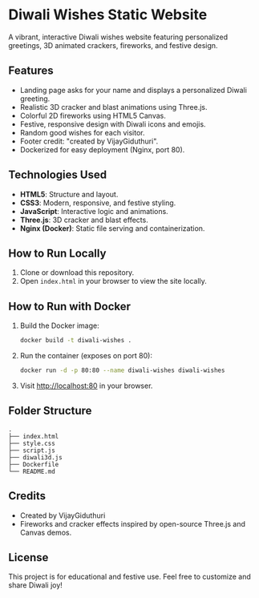 # Diwali Wishes Static Website

A vibrant, interactive Diwali wishes website featuring personalized greetings, 3D animated crackers, fireworks, and festive design.

## Features
- Landing page asks for your name and displays a personalized Diwali greeting.
- Realistic 3D cracker and blast animations using Three.js.
- Colorful 2D fireworks using HTML5 Canvas.
- Festive, responsive design with Diwali icons and emojis.
- Random good wishes for each visitor.
- Footer credit: "created by VijayGiduthuri".
- Dockerized for easy deployment (Nginx, port 80).

## Technologies Used
- **HTML5**: Structure and layout.
- **CSS3**: Modern, responsive, and festive styling.
- **JavaScript**: Interactive logic and animations.
- **Three.js**: 3D cracker and blast effects.
- **Nginx (Docker)**: Static file serving and containerization.

## How to Run Locally
1. Clone or download this repository.
2. Open `index.html` in your browser to view the site locally.

## How to Run with Docker
1. Build the Docker image:
   ```sh
   docker build -t diwali-wishes .
   ```
2. Run the container (exposes on port 80):
   ```sh
   docker run -d -p 80:80 --name diwali-wishes diwali-wishes
   ```
3. Visit [http://localhost:80](http://localhost:80) in your browser.

## Folder Structure
```
.
├── index.html
├── style.css
├── script.js
├── diwali3d.js
├── Dockerfile
└── README.md
```

## Credits
- Created by VijayGiduthuri
- Fireworks and cracker effects inspired by open-source Three.js and Canvas demos.

## License
This project is for educational and festive use. Feel free to customize and share Diwali joy!
